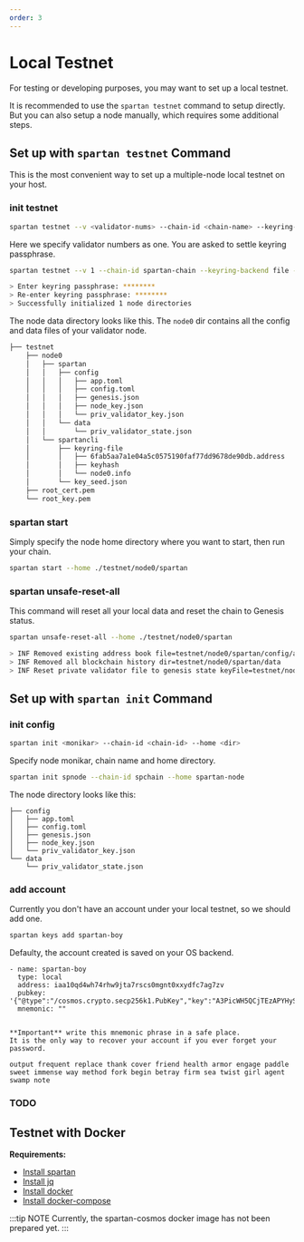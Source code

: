 ```yaml
---
order: 3
---
```


# Local Testnet

For testing or developing purposes, you may want to set up a local testnet.

It is recommended to use the `spartan testnet` command to setup directly. But you can also setup a node manually, which requires some additional steps.

## Set up with `spartan testnet` Command

This is the most convenient way to set up a multiple-node local testnet on your host.

### init testnet

```bash
spartan testnet --v <validator-nums> --chain-id <chain-name> --keyring-backend file --output-dir <dir-name> --node-dir-prefix <node-prefix>
```

Here we specify validator numbers as one. You are asked to settle keyring passphrase.

```bash
spartan testnet --v 1 --chain-id spartan-chain --keyring-backend file --output-dir ./testnet

> Enter keyring passphrase: ********
> Re-enter keyring passphrase: ********
> Successfully initialized 1 node directories
```

The node data directory looks like this. The `node0` dir contains all the config and data files of your validator node.

```bash
├── testnet
    ├── node0
    │   ├── spartan
    │   │   ├── config
    │   │   │   ├── app.toml
    │   │   │   ├── config.toml
    │   │   │   ├── genesis.json
    │   │   │   ├── node_key.json
    │   │   │   └── priv_validator_key.json
    │   │   └── data
    │   │       └── priv_validator_state.json
    │   └── spartancli
    │       ├── keyring-file
    │       │   ├── 6fab5aa7a1e04a5c0575190faf77dd9678de90db.address
    │       │   ├── keyhash
    │       │   └── node0.info
    │       └── key_seed.json
    ├── root_cert.pem
    └── root_key.pem
```

### spartan start

Simply specify the node home directory where you want to start, then run your chain.

```bash
spartan start --home ./testnet/node0/spartan
```

### spartan unsafe-reset-all

This command will reset all your local data and reset the chain to Genesis status.

```bash
spartan unsafe-reset-all --home ./testnet/node0/spartan

> INF Removed existing address book file=testnet/node0/spartan/config/addrbook.json
> INF Removed all blockchain history dir=testnet/node0/spartan/data
> INF Reset private validator file to genesis state keyFile=testnet/node0/spartan/config/priv_validator_key.json stateFile=testnet/node0/spartan/data/priv_validator_state.json
```

## Set up with `spartan init` Command

### init config
```bash
spartan init <monikar> --chain-id <chain-id> --home <dir>
```

Specify node monikar, chain name and home directory.
```bash
spartan init spnode --chain-id spchain --home spartan-node
```

The node directory looks like this:
```
├── config
│   ├── app.toml
│   ├── config.toml
│   ├── genesis.json
│   ├── node_key.json
│   └── priv_validator_key.json
└── data
    └── priv_validator_state.json
```

### add account
Currently you don't have an account under your local testnet, so we should add one.
```bash
spartan keys add spartan-boy
```

Defaulty, the account created is saved on your OS backend.
```
- name: spartan-boy
  type: local
  address: iaa10qd4wh74rhw9jta7rscs0mgnt0xxydfc7ag7zv
  pubkey: '{"@type":"/cosmos.crypto.secp256k1.PubKey","key":"A3PicWH5QCjTEzAPYHySV5aS1Ur23wvQSzTaYQNkY/pM"}'
  mnemonic: ""


**Important** write this mnemonic phrase in a safe place.
It is the only way to recover your account if you ever forget your password.

output frequent replace thank cover friend health armor engage paddle sweet immense way method fork begin betray firm sea twist girl agent swamp note

```

### TODO

## Testnet with Docker

**Requirements:**

- [Install spartan](../get-started/install.md)
- [Install jq](https://stedolan.github.io/jq/download/)
- [Install docker](https://docs.docker.com/engine/installation/)
- [Install docker-compose](https://docs.docker.com/compose/install/)

:::tip NOTE
Currently, the spartan-cosmos docker image has not been prepared yet.
:::
